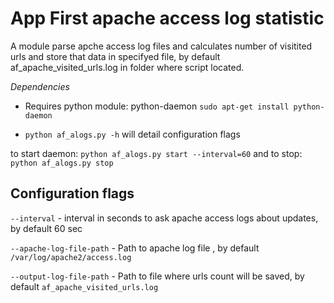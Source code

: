 App First apache access log statistic
=====================

A module parse apche access log files and calculates 
number of visitited urls and store that data in specifyed file,
by default af_apache_visited_urls.log in folder where script located.

*Dependencies*
* Requires python module: python-daemon
    `sudo apt-get install python-daemon`

* `python af_alogs.py -h` will detail configuration flags

to start daemon:
    `python af_alogs.py start --interval=60`
and to stop:
    `python af_alogs.py stop`


Configuration flags
-----------
`--interval` - interval in seconds to ask apache access logs about updates, by default 60 sec

`--apache-log-file-path` - Path to apache log file , by default `/var/log/apache2/access.log`

`--output-log-file-path` - Path to file where urls count will be saved, by default `af_apache_visited_urls.log`
